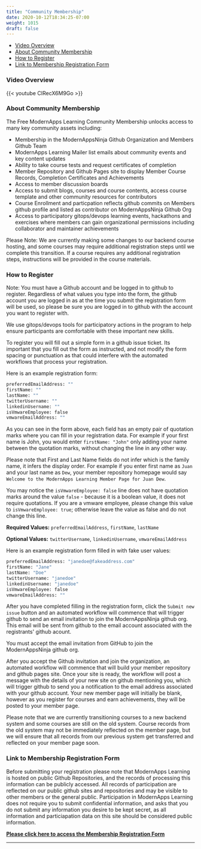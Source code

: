 ```yaml
---
title: "Community Membership"
date: 2020-10-12T18:34:25-07:00
weight: 1015
draft: false
---
```


- [Video Overview](#video-overview)
- [About Community Membership](#about-community-membership)
- [How to Register](#how-to-register)
- [Link to Membership Registration Form](#link-to-membership-registration-form)

### Video Overview

{{< youtube CIRecX6M9Go >}}

### About Community Membership

The Free ModernApps Learning Community Membership unlocks access to many key community assets including:

- Membership in the ModernAppsNinja Github Organization and Members Github Team
- ModernApps Learning Mailer list emails about community events and key content updates
- Ability to take course tests and request certificates of completion
- Member Repository and Github Pages site to display Member Course Records, Completion Certificates and Achievements
- Access to member discussion boards
- Access to submit blogs, courses and course contents, access course template and other community resources for contributors
- Course Enrollment and particpation reflects github commits on Members github profile and listed as contributor on ModernAppsNinja Github Org
- Access to participatory gitops/devops learning events, hackathons and exercises where members can gain organizational permissions including collaborator and maintainer achievements

Please Note: We are currently making some changes to our backend course hosting, and some courses may require additional registration steps until we complete this transition. If a course requires any additional registration steps, instructions will be provided in the course materials. 

### How to Register

Note: You must have a Github account and be logged in to github to register. Regardless of what values you type into the form, the github account you are logged in as at the time you submit the registration form will be used, so please be sure you are logged in to github with the account you want to register with.  

We use gitops/devops tools for participatory actions in the program to help ensure participants are comfortable with these important new skills.  

To register you will fill out a simple form in a github issue ticket. Its important that you fill out the form as instructed, and not modify the form spacing or punctuation as that could interfere with the automated workflows that process your registration.  

Here is an example registration form:

```bash
preferredEmailAddress: ""  
firstName: ""  
lastName: ""  
twitterUsername: ""  
linkedinUsername: ""  
isVmwareEmployee: false  
vmwareEmailAddress: ""
```

As you can see in the form above, each field has an empty pair of quotation marks where you can fill in your registration data. For example if your first name is John, you would enter `firstName: "John"` only adding your name between the quotation marks, without changing the line in any other way.  

Please note that First and Last Name fields do not infer which is the family name, it infers the display order. For example if you enter first name as `Juan` and your last name as `Dew`, your member repository homepage would say `Welcome to the ModernApps Learning Member Page for Juan Dew`.  

You may notice the `isVmwareEmployee: false` line does not have quotation marks around the value `false` - because it is a boolean value, it does not require quotations. If you are a vmware employee, please change this value to `isVmwareEmployee: true`; otherwise leave the value as false and do not change this line.  

**Required Values:** `preferredEmailAddress`, `firstName`, `lastName`  

**Optional Values:** `twitterUsername`, `linkedinUsername`, `vmwareEmailAddress`

Here is an example registration form filled in with fake user values:

```bash
preferredEmailAddress: "janedoe@fakeaddress.com"  
firstName: "Jane"  
lastName: "Doe"  
twitterUsername: "janedoe"  
linkedinUsername: "janedoe"  
isVmwareEmployee: false  
vmwareEmailAddress: ""
```

After you have completed filling in the registration form, click the `Submit new issue` button and an automated workflow will commence that will trigger github to send an email invitation to join the ModernAppsNinja github org. This email will be sent from github to the email account associated with the registrants' github acount. 

You must accept the email invitation from GitHub to join the ModernAppsNinja github org. 

After you accept the Github invitation and join the organization, an automated workflow will commence that will build your member repository and github pages site. Once your site is ready, the workflow will post a message with the details of your new site on github mentioning you, which will trigger github to send you a notification to the email address associated with your github account. Your new member page will initially be blank, however as you register for courses and earn achievements, they will be posted to your member page. 

Please note that we are currently transitioning courses to a new backend system and some courses are still on the old system. Course records from the old system may not be immediately reflected on the member page, but we will ensure that all records from our previous system get transferred and reflected on your member page soon. 

### Link to Membership Registration Form

Before submitting your registration please note that ModernApps Learning is hosted on public Github Repositories, and the records of processing this information can be publicly accessed. All records of participation are reflected on our public github sites and repositories and may be visible to other members or the general public. Participation in ModernApps Learning does not require you to submit confidential information, and asks that you do not submit any information you desire to be kept secret, as all information and particiapation data on this site should be considered public information. 

**[Please click here to access the Membership Registration Form](https://github.com/ModernAppsNinja/modernappsninja.github.io/issues/new?assignees=modernappsninjabot&labels=newuserregistration&template=joinrequest.md&title=Request+to+Join+ModernApps+Ninja+Github+Org)**



--------